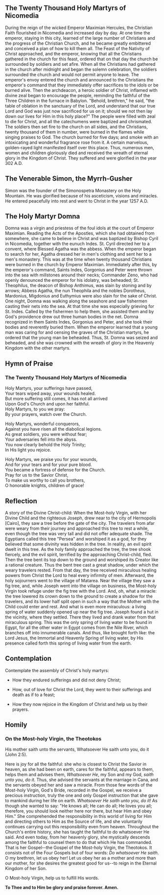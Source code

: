 ## The Twenty Thousand Holy Martyrs of Nicomedia

During the reign of the wicked Emperor Maximian Hercules, the Christian Faith flourished in Nicomedia and increased day by day. At one time the emperor, staying in this city, learned of the large number of Christians and the progress of the Christian Church, and he became greatly embittered and conceived a plan of how to kill them all. The Feast of the Nativity of Christ approached, and the emperor, knowing that all the Christians gathered in the church for this feast, ordered that on that day the church be surrounded by soldiers and set afire. When all the Christians had gathered in the church after midnight and began the solemn celebration, the soldiers surrounded the church and would not permit anyone to leave. The emperor's envoy entered the church and announced to the Christians the emperor's command that they immediately offer sacrifices to the idols or be burned alive. Then the archdeacon, a heroic soldier of Christ, inflamed with divine zeal began to encourage the people, reminding the faithful of the Three Children in the furnace in Babylon. "Behold, brethren," he said, "the table of oblation in the sanctuary of the Lord, and understand that our true Lord and God was just now sacrificed for us on it; should we not then lay down our lives for Him in this holy place?" The people were filled with zeal to die for Christ, and all the catechumens were baptized and chrismated. The soldiers then set fire to the church on all sides, and the Christians, twenty thousand of them in number, were burned in the flames while singing praises to God. The church burned for five days; and smoke with an intoxicating and wonderful fragrance rose from it. A certain marvelous, golden-rayed light manifested itself over this place. Thus, numerous men, women and children gloriously died and received the wreath of eternal glory in the Kingdom of Christ. They suffered and were glorified in the year 302 A.D.


## The Venerable Simon, the Myrrh-Gusher

Simon was the founder of the Simonospetra Monastery on the Holy Mountain. He was glorified because of his asceticism, visions and miracles. He entered peacefully into rest and went to Christ in the year 1257 A.D.


## The Holy Martyr Domna

Domna was a virgin and priestess of the foul idols at the court of Emperor Maximian. Reading the Acts of the Apostles, which she had obtained from somewhere, she came to believe in Christ and was baptized by Bishop Cyril in Nicomedia, together with the eunuch Indes. St. Cyril directed her to a convent, where Blessed Agatha was the abbess. When the emperor began to search for her, Agatha dressed her in men's clothing and sent her to a men's monastery. This was at the time when twenty thousand Christians were burned in the church by Emperor Maximian. Immediately after this, by the emperor's command, Saints Indes, Gorgonius and Peter were thrown into the sea with millstones around their necks; Commander Zeno, who had openly denounced the emperor for his idolatry, was beheaded; St. Theophilus, the deacon of Bishop Anthimus, was slain by stoning and by arrows; Abbess Agatha, the nun Theophila and the nobles Dorotheus, Mardonius, Migdonius and Euthymius were also slain for the sake of Christ. One night, Domna was walking along the seashore and saw fishermen casting their nets into the sea. At that time she was especially grieving for St. Indes. Called by the fishermen to help them, she assisted them and by God's providence drew out three human bodies in the net. Domna recognized in them Saints Indes, Gorgonius and Peter, and she took their bodies and reverently buried them. When the emperor learned that a young man was caring for and censing the graves of the Christian martyrs, he ordered that the young man be beheaded. Thus, St. Domna was seized and beheaded, and she was crowned with the wreath of glory in the Heavenly Kingdom with the other martyrs.


## Hymn of Praise

### The Twenty Thousand Holy Martyrs of Nicomedia

Holy Martyrs, your sufferings have passed,  
Your tears wiped away, your wounds healed.  
But more suffering still comes, it has not all arrived  
Upon God's Church and upon her faithful.  
Holy Martyrs, to you we pray:  
By your prayers, watch over the Church.  

Holy Martyrs, wonderful conquerors,  
Against you have risen all the diabolical legions.  
As great soldiers, you were without fear;  
Your adversaries fell into the abyss.  
You now clearly behold the Holy Trinity;  
In His light you rejoice.  

Holy Martyrs, we praise you for your wounds,  
And for your tears and for your pure blood.  
You became a fortress of defense for the Church.  
Pray for us to the Savior Christ,  
To make us worthy to call you brothers,  
O honorable knights, children of grace!


## Reflection

A story of the Divine Christ-child: When the Most-holy Virgin, with her Divine Child and the righteous Joseph, drew near to the city of Hermopolis [Cairo], they saw a tree before the gate of the city. The travelers from afar were weary from their journey and approached this tree to rest a while, even though the tree was very tall and did not offer adequate shade. The Egyptians called this tree "Persea" and worshiped it as a god, for they believed that some divinity was hidden in the tree. In reality, an evil spirit dwelt in this tree. As the holy family approached the tree, the tree shook fiercely, and the evil spirit, terrified by the approaching Christ-child, fled. Then the tree bent its top down to the ground and worshiped its Creator like a rational creature. Thus the bent tree cast a great shadow, under which the weary travelers rested. From that day, the tree received miraculous healing powers from Christ the Lord to heal every infirmity of men. Afterward, the holy sojourners went to the village of Matarea. Near the village they saw a fig tree, and, while Joseph went into the village on business, the Most-holy Virgin took refuge under the fig tree with the Lord. And, oh, what a miracle: the tree lowered its crown down to the ground to create a shadow for the travelers, and its lower half split open in such a way that the Mother with the Child could enter and rest. And what is even more miraculous: a living spring of water suddenly opened up near the fig tree. Joseph found a hut in the vicinity, where they settled. There they lived and drank water from that miraculous spring. This was the only spring of living water to be found in Egypt, for all the other water in Egypt comes from the Nile River, which branches off into innumerable canals. And thus, like brought forth like: the Lord Jesus, the Immortal and Heavenly Spring of living water, by His presence called forth this spring of living water from the earth.


## Contemplation

Contemplate the assembly of Christ's holy martyrs:

- How they endured sufferings and did not deny Christ;

- How, out of love for Christ the Lord, they went to their sufferings and death as if to a feast;

- How they now rejoice in the Kingdom of Christ and help us by their prayers.


## Homily

### On the Most-holy Virgin, the Theotokos

His mother saith unto the servants, Whatsoever He saith unto you, do it (John 2:5).

Here is joy for all the faithful: she who is closest to Christ the Savior in heaven, as she had been on earth, cares for the faithful, appears to them, helps them and advises them, *Whatsoever He*, my Son and my God, *saith unto you, do it*. Thus, she advised the servants at the marriage in Cana, and the servants obeyed her and saw a miracle. From those few words of the Most-holy Virgin, God's Bride, recorded in the Gospel, we receive a precious instruction, truly the one and only Gospel instruction that she gave to mankind during her life on earth. *Whatsoever He saith unto you, do it!* As though she wanted to say: "He knows all; He can do all; He loves you all; therefore, you should look neither here nor there, but hear Him and obey Him." She comprehended the responsibility in this world of living for Him and directing others to Him as the Source of life, and she voluntarily continues carrying out this responsibility even from heaven. Throughout the Church's entire history, she has taught the faithful to do whatsoever He said. And even today, from her heavenly glory, she mystically descends among the faithful to counsel them to do that which He has commanded. That is her Gospel--the Gospel of the Most-holy Virgin, the Theotokos. It consists not of the Four Gospels but of four words: *Do whatsoever He saith*. O my brethren, let us obey her! Let us obey her as a mother and more than our mother, for she desires the greatest good for us--to reign in the Eternal Kingdom of her Son.

O Most-holy Virgin, help us to fulfill His words.

**To Thee and to Him be glory and praise forever. Amen.**
